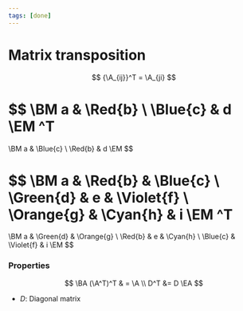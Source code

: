 ```yaml
---
tags: [done]
---
```


# Matrix transposition

$$
    {\A_{ij}}^T = \A_{ji}
$$

$$
\BM
	a & \Red{b} \\ \Blue{c} & d
\EM
^T
=
\BM
	a & \Blue{c} \\ \Red{b} & d
\EM
$$

$$
\BM
	a &	\Red{b} & \Blue{c} \\
	\Green{d} & e & \Violet{f} \\
	\Orange{g} & \Cyan{h} & i
\EM
^T
=
\BM
	a &	\Green{d} & \Orange{g} \\
	\Red{b} & e & \Cyan{h} \\
	\Blue{c} & \Violet{f} & i
\EM
$$

### Properties

$$
\BA
    (\A^T)^T & = \A
    \\
    D^T &= D
\EA
$$

- $D$: Diagonal matrix
